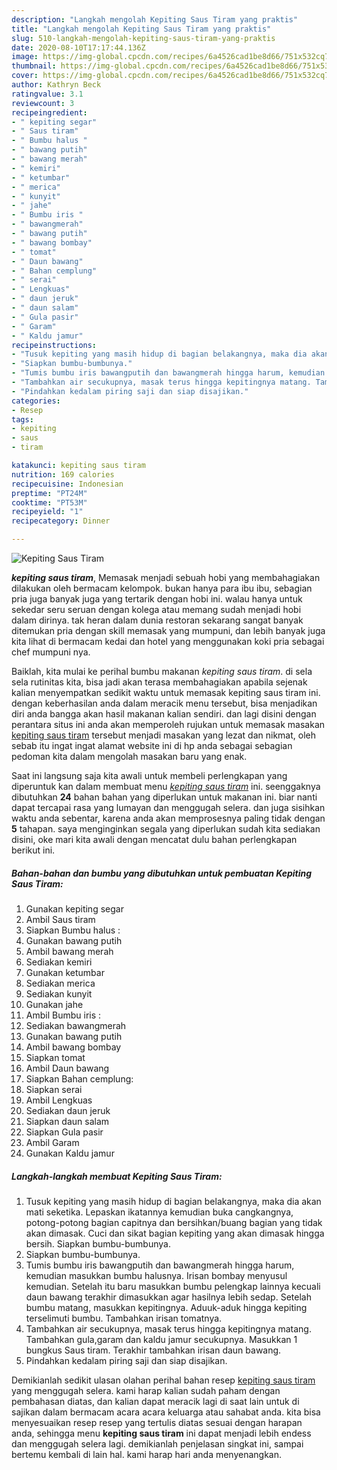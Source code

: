 ```yaml
---
description: "Langkah mengolah Kepiting Saus Tiram yang praktis"
title: "Langkah mengolah Kepiting Saus Tiram yang praktis"
slug: 510-langkah-mengolah-kepiting-saus-tiram-yang-praktis
date: 2020-08-10T17:17:44.136Z
image: https://img-global.cpcdn.com/recipes/6a4526cad1be8d66/751x532cq70/kepiting-saus-tiram-foto-resep-utama.jpg
thumbnail: https://img-global.cpcdn.com/recipes/6a4526cad1be8d66/751x532cq70/kepiting-saus-tiram-foto-resep-utama.jpg
cover: https://img-global.cpcdn.com/recipes/6a4526cad1be8d66/751x532cq70/kepiting-saus-tiram-foto-resep-utama.jpg
author: Kathryn Beck
ratingvalue: 3.1
reviewcount: 3
recipeingredient:
- " kepiting segar"
- " Saus tiram"
- " Bumbu halus "
- " bawang putih"
- " bawang merah"
- " kemiri"
- " ketumbar"
- " merica"
- " kunyit"
- " jahe"
- " Bumbu iris "
- " bawangmerah"
- " bawang putih"
- " bawang bombay"
- " tomat"
- " Daun bawang"
- " Bahan cemplung"
- " serai"
- " Lengkuas"
- " daun jeruk"
- " daun salam"
- " Gula pasir"
- " Garam"
- " Kaldu jamur"
recipeinstructions:
- "Tusuk kepiting yang masih hidup di bagian belakangnya, maka dia akan mati seketika. Lepaskan ikatannya kemudian buka cangkangnya, potong-potong bagian capitnya dan bersihkan/buang bagian yang tidak akan dimasak. Cuci dan sikat bagian kepiting yang akan dimasak hingga bersih. Siapkan bumbu-bumbunya."
- "Siapkan bumbu-bumbunya."
- "Tumis bumbu iris bawangputih dan bawangmerah hingga harum, kemudian masukkan bumbu halusnya. Irisan bombay menyusul kemudian. Setelah itu baru masukkan bumbu pelengkap lainnya kecuali daun bawang terakhir dimasukkan agar hasilnya lebih sedap. Setelah bumbu matang, masukkan kepitingnya. Aduuk-aduk hingga kepiting terselimuti bumbu. Tambahkan irisan tomatnya."
- "Tambahkan air secukupnya, masak terus hingga kepitingnya matang. Tambahkan gula,garam dan kaldu jamur secukupnya. Masukkan 1 bungkus Saus tiram. Terakhir tambahkan irisan daun bawang."
- "Pindahkan kedalam piring saji dan siap disajikan."
categories:
- Resep
tags:
- kepiting
- saus
- tiram

katakunci: kepiting saus tiram 
nutrition: 169 calories
recipecuisine: Indonesian
preptime: "PT24M"
cooktime: "PT53M"
recipeyield: "1"
recipecategory: Dinner

---
```



![Kepiting Saus Tiram](https://img-global.cpcdn.com/recipes/6a4526cad1be8d66/751x532cq70/kepiting-saus-tiram-foto-resep-utama.jpg)

<b><i>kepiting saus tiram</i></b>, Memasak menjadi sebuah hobi yang membahagiakan dilakukan oleh bermacam kelompok. bukan hanya para ibu ibu, sebagian pria juga banyak juga yang tertarik dengan hobi ini. walau hanya untuk sekedar seru seruan dengan kolega atau memang sudah menjadi hobi dalam dirinya. tak heran dalam dunia restoran sekarang sangat banyak ditemukan pria dengan skill memasak yang mumpuni, dan lebih banyak juga kita lihat di bermacam kedai dan hotel yang menggunakan koki pria sebagai chef mumpuni nya.

Baiklah, kita mulai ke perihal bumbu makanan <i>kepiting saus tiram</i>. di sela sela rutinitas kita, bisa jadi akan terasa membahagiakan apabila sejenak kalian menyempatkan sedikit waktu untuk memasak kepiting saus tiram ini. dengan keberhasilan anda dalam meracik menu tersebut, bisa menjadikan diri anda bangga akan hasil makanan kalian sendiri. dan lagi disini dengan perantara situs ini anda akan memperoleh rujukan untuk memasak masakan <u>kepiting saus tiram</u> tersebut menjadi masakan yang lezat dan nikmat, oleh sebab itu ingat ingat alamat website ini di hp anda sebagai sebagian pedoman kita dalam mengolah masakan baru yang enak.




Saat ini langsung saja kita awali untuk membeli perlengkapan yang diperuntuk kan dalam membuat menu <u><i>kepiting saus tiram</i></u> ini. seenggaknya dibutuhkan <b>24</b> bahan bahan yang diperlukan untuk makanan ini. biar nanti dapat tercapai rasa yang lumayan dan menggugah selera. dan juga sisihkan waktu anda sebentar, karena anda akan memprosesnya paling tidak dengan <b>5</b> tahapan. saya menginginkan segala yang diperlukan sudah kita sediakan disini, oke mari kita awali dengan mencatat dulu bahan perlengkapan berikut ini.

<!--inarticleads1-->

##### Bahan-bahan dan bumbu yang dibutuhkan untuk pembuatan Kepiting Saus Tiram:

1. Gunakan  kepiting segar
1. Ambil  Saus tiram
1. Siapkan  Bumbu halus :
1. Gunakan  bawang putih
1. Ambil  bawang merah
1. Sediakan  kemiri
1. Gunakan  ketumbar
1. Sediakan  merica
1. Sediakan  kunyit
1. Gunakan  jahe
1. Ambil  Bumbu iris :
1. Sediakan  bawangmerah
1. Gunakan  bawang putih
1. Ambil  bawang bombay
1. Siapkan  tomat
1. Ambil  Daun bawang
1. Siapkan  Bahan cemplung:
1. Siapkan  serai
1. Ambil  Lengkuas
1. Sediakan  daun jeruk
1. Siapkan  daun salam
1. Siapkan  Gula pasir
1. Ambil  Garam
1. Gunakan  Kaldu jamur




<!--inarticleads2-->

##### Langkah-langkah membuat Kepiting Saus Tiram:

1. Tusuk kepiting yang masih hidup di bagian belakangnya, maka dia akan mati seketika. Lepaskan ikatannya kemudian buka cangkangnya, potong-potong bagian capitnya dan bersihkan/buang bagian yang tidak akan dimasak. Cuci dan sikat bagian kepiting yang akan dimasak hingga bersih. Siapkan bumbu-bumbunya.
1. Siapkan bumbu-bumbunya.
1. Tumis bumbu iris bawangputih dan bawangmerah hingga harum, kemudian masukkan bumbu halusnya. Irisan bombay menyusul kemudian. Setelah itu baru masukkan bumbu pelengkap lainnya kecuali daun bawang terakhir dimasukkan agar hasilnya lebih sedap. Setelah bumbu matang, masukkan kepitingnya. Aduuk-aduk hingga kepiting terselimuti bumbu. Tambahkan irisan tomatnya.
1. Tambahkan air secukupnya, masak terus hingga kepitingnya matang. Tambahkan gula,garam dan kaldu jamur secukupnya. Masukkan 1 bungkus Saus tiram. Terakhir tambahkan irisan daun bawang.
1. Pindahkan kedalam piring saji dan siap disajikan.




Demikianlah sedikit ulasan olahan perihal bahan resep <u>kepiting saus tiram</u> yang menggugah selera. kami harap kalian sudah paham dengan pembahasan diatas, dan kalian dapat meracik lagi di saat lain untuk di sajikan dalam bermacam acara acara keluarga atau sahabat anda. kita bisa menyesuaikan resep resep yang tertulis diatas sesuai dengan harapan anda, sehingga menu <b>kepiting saus tiram</b> ini dapat menjadi lebih endess dan menggugah selera lagi. demikianlah penjelasan singkat ini, sampai bertemu kembali di lain hal. kami harap hari anda menyenangkan.
